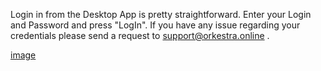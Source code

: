 Login in from the Desktop App is pretty straightforward. 
Enter your Login and Password and press "LogIn". If you have any issue regarding your credentials please send a request to support@orkestra.online .

[image](https://datashapes.files.wordpress.com/2020/05/desktoplogin.gif?w=1912)